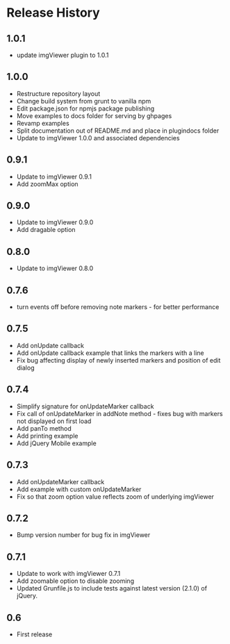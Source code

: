 # Release History
## 1.0.1
- update imgViewer plugin to 1.0.1
## 1.0.0
- Restructure repository layout
- Change build system from grunt to vanilla npm
- Edit package.json for npmjs package publishing
- Move examples to docs folder for serving by ghpages
- Revamp examples
- Split documentation out of README.md and place in plugindocs folder
- Update to imgViewer 1.0.0 and associated dependencies

## 0.9.1
- Update to imgViewer 0.9.1
- Add zoomMax option

## 0.9.0
- Update to imgViewer 0.9.0
- Add dragable option

## 0.8.0
- Update to imgViewer 0.8.0

## 0.7.6
- turn events off before removing note markers - for better performance

## 0.7.5
- Add onUpdate callback
- Add onUpdate callback example that links the markers with a line
- Fix bug affecting display of newly inserted markers and position of edit dialog

## 0.7.4
- Simplify signature for onUpdateMarker callback
- Fix call of onUpdateMarker in addNote method - fixes bug with markers not displayed on first load
- Add panTo method
- Add printing example
- Add jQuery Mobile example

## 0.7.3
- Add onUpdateMarker callback
- Add example with custom onUpdateMarker
- Fix so that zoom option value reflects zoom of underlying imgViewer

## 0.7.2
- Bump version number for bug fix in imgViewer

## 0.7.1
- Update to work with imgViewer 0.7.1
- Add zoomable option to disable zooming
- Updated Grunfile.js to include tests against latest version (2.1.0) of jQuery.

## 0.6
- First release

